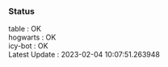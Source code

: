### Status


table : OK  
hogwarts : OK  
icy-bot : OK  
Latest Update : 2023-02-04 10:07:51.263948
